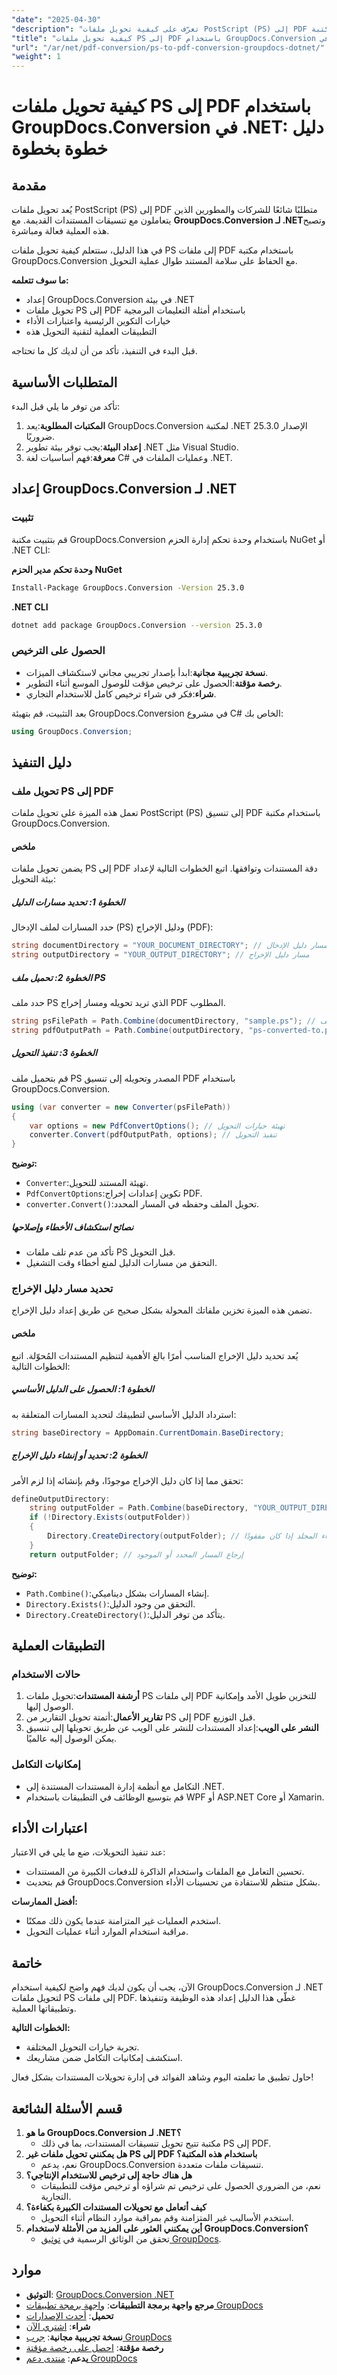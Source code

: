 ```yaml
---
"date": "2025-04-30"
"description": "تعرّف على كيفية تحويل ملفات PostScript (PS) إلى PDF بكفاءة باستخدام مكتبة GroupDocs.Conversion لـ .NET. يقدم هذا الدليل تعليمات خطوة بخطوة ونصائح عملية."
"title": "كيفية تحويل ملفات PS إلى PDF باستخدام GroupDocs.Conversion في .NET - دليل خطوة بخطوة"
"url": "/ar/net/pdf-conversion/ps-to-pdf-conversion-groupdocs-dotnet/"
"weight": 1
---
```


# كيفية تحويل ملفات PS إلى PDF باستخدام GroupDocs.Conversion في .NET: دليل خطوة بخطوة

## مقدمة

يُعد تحويل ملفات PostScript (PS) إلى PDF متطلبًا شائعًا للشركات والمطورين الذين يتعاملون مع تنسيقات المستندات القديمة. مع **GroupDocs.Conversion لـ .NET**وتصبح هذه العملية فعالة ومباشرة.

في هذا الدليل، ستتعلم كيفية تحويل ملفات PS إلى ملفات PDF باستخدام مكتبة GroupDocs.Conversion مع الحفاظ على سلامة المستند طوال عملية التحويل.

**ما سوف تتعلمه:**
- إعداد GroupDocs.Conversion في بيئة .NET
- تحويل ملفات PS إلى PDF باستخدام أمثلة التعليمات البرمجية
- خيارات التكوين الرئيسية واعتبارات الأداء
- التطبيقات العملية لتقنية التحويل هذه

قبل البدء في التنفيذ، تأكد من أن لديك كل ما تحتاجه.

## المتطلبات الأساسية

تأكد من توفر ما يلي قبل البدء:
1. **المكتبات المطلوبة**:يعد GroupDocs.Conversion لمكتبة .NET الإصدار 25.3.0 ضروريًا.
2. **إعداد البيئة**:يجب توفر بيئة تطوير .NET مثل Visual Studio.
3. **معرفة**:فهم أساسيات لغة C# وعمليات الملفات في .NET.

## إعداد GroupDocs.Conversion لـ .NET

### تثبيت

قم بتثبيت مكتبة GroupDocs.Conversion باستخدام وحدة تحكم إدارة الحزم NuGet أو .NET CLI:

**وحدة تحكم مدير الحزم NuGet**
```bash
Install-Package GroupDocs.Conversion -Version 25.3.0
```

**.NET CLI**
```bash
dotnet add package GroupDocs.Conversion --version 25.3.0
```

### الحصول على الترخيص

- **نسخة تجريبية مجانية**:ابدأ بإصدار تجريبي مجاني لاستكشاف الميزات.
- **رخصة مؤقتة**:الحصول على ترخيص مؤقت للوصول الموسع أثناء التطوير.
- **شراء**:فكر في شراء ترخيص كامل للاستخدام التجاري.

بعد التثبيت، قم بتهيئة GroupDocs.Conversion في مشروع C# الخاص بك:
```csharp
using GroupDocs.Conversion;
```

## دليل التنفيذ

### تحويل ملف PS إلى PDF

تعمل هذه الميزة على تحويل ملفات PostScript (PS) إلى تنسيق PDF باستخدام مكتبة GroupDocs.Conversion.

#### ملخص

يضمن تحويل ملفات PS إلى PDF دقة المستندات وتوافقها. اتبع الخطوات التالية لإعداد بيئة التحويل:

##### الخطوة 1: تحديد مسارات الدليل

حدد المسارات لملف الإدخال (PS) ودليل الإخراج (PDF):
```csharp
string documentDirectory = "YOUR_DOCUMENT_DIRECTORY"; // مسار دليل الإدخال
string outputDirectory = "YOUR_OUTPUT_DIRECTORY"; // مسار دليل الإخراج
```

##### الخطوة 2: تحميل ملف PS

حدد ملف PS الذي تريد تحويله ومسار إخراج PDF المطلوب.
```csharp
string psFilePath = Path.Combine(documentDirectory, "sample.ps"); // ملف PS
string pdfOutputPath = Path.Combine(outputDirectory, "ps-converted-to.pdf"); // إخراج ملف PDF
```

##### الخطوة 3: تنفيذ التحويل

قم بتحميل ملف PS المصدر وتحويله إلى تنسيق PDF باستخدام GroupDocs.Conversion.
```csharp
using (var converter = new Converter(psFilePath))
{
    var options = new PdfConvertOptions(); // تهيئة خيارات التحويل
    converter.Convert(pdfOutputPath, options); // تنفيذ التحويل
}
```
**توضيح:** 
- `Converter`:تهيئة المستند للتحويل.
- `PdfConvertOptions`:تكوين إعدادات إخراج PDF.
- `converter.Convert()`:تحويل الملف وحفظه في المسار المحدد.

##### نصائح استكشاف الأخطاء وإصلاحها

- تأكد من عدم تلف ملفات PS قبل التحويل.
- التحقق من مسارات الدليل لمنع أخطاء وقت التشغيل.

### تحديد مسار دليل الإخراج

تضمن هذه الميزة تخزين ملفاتك المحولة بشكل صحيح عن طريق إعداد دليل الإخراج.

#### ملخص

يُعد تحديد دليل الإخراج المناسب أمرًا بالغ الأهمية لتنظيم المستندات المُحوّلة. اتبع الخطوات التالية:

##### الخطوة 1: الحصول على الدليل الأساسي

استرداد الدليل الأساسي لتطبيقك لتحديد المسارات المتعلقة به:
```csharp
string baseDirectory = AppDomain.CurrentDomain.BaseDirectory;
```

##### الخطوة 2: تحديد أو إنشاء دليل الإخراج

تحقق مما إذا كان دليل الإخراج موجودًا، وقم بإنشائه إذا لزم الأمر:
```csharp
defineOutputDirectory:
    string outputFolder = Path.Combine(baseDirectory, "YOUR_OUTPUT_DIRECTORY");
    if (!Directory.Exists(outputFolder))
    {
        Directory.CreateDirectory(outputFolder); // إنشاء المجلد إذا كان مفقودًا
    }
    return outputFolder; // إرجاع المسار المحدد أو الموجود
```
**توضيح:** 
- `Path.Combine()`:إنشاء المسارات بشكل ديناميكي.
- `Directory.Exists()`:التحقق من وجود الدليل.
- `Directory.CreateDirectory()`:يتأكد من توفر الدليل.

## التطبيقات العملية

### حالات الاستخدام

1. **أرشفة المستندات**:تحويل ملفات PS إلى ملفات PDF للتخزين طويل الأمد وإمكانية الوصول إليها.
2. **تقارير الأعمال**:أتمتة تحويل التقارير من PS إلى PDF قبل التوزيع.
3. **النشر على الويب**:إعداد المستندات للنشر على الويب عن طريق تحويلها إلى تنسيق يمكن الوصول إليه عالميًا.

### إمكانيات التكامل

- التكامل مع أنظمة إدارة المستندات المستندة إلى .NET.
- قم بتوسيع الوظائف في التطبيقات باستخدام WPF أو ASP.NET Core أو Xamarin.

## اعتبارات الأداء

عند تنفيذ التحويلات، ضع ما يلي في الاعتبار:

- تحسين التعامل مع الملفات واستخدام الذاكرة للدفعات الكبيرة من المستندات.
- قم بتحديث GroupDocs.Conversion بشكل منتظم للاستفادة من تحسينات الأداء.

**أفضل الممارسات:**
- استخدم العمليات غير المتزامنة عندما يكون ذلك ممكنًا.
- مراقبة استخدام الموارد أثناء عمليات التحويل.

## خاتمة

الآن، يجب أن يكون لديك فهم واضح لكيفية استخدام GroupDocs.Conversion لـ .NET لتحويل ملفات PS إلى ملفات PDF. غطّى هذا الدليل إعداد هذه الوظيفة وتنفيذها وتطبيقاتها العملية.

**الخطوات التالية:**
- تجربة خيارات التحويل المختلفة.
- استكشف إمكانيات التكامل ضمن مشاريعك.

حاول تطبيق ما تعلمته اليوم وشاهد الفوائد في إدارة تحويلات المستندات بشكل فعال!

## قسم الأسئلة الشائعة

1. **ما هو GroupDocs.Conversion لـ .NET؟**
   - مكتبة تتيح تحويل تنسيقات المستندات، بما في ذلك PS إلى PDF.
2. **هل يمكنني تحويل ملفات غير PS إلى PDF باستخدام هذه المكتبة؟**
   - نعم، يدعم GroupDocs.Conversion تنسيقات ملفات متعددة.
3. **هل هناك حاجة إلى ترخيص للاستخدام الإنتاجي؟**
   - نعم، من الضروري الحصول على ترخيص تم شراؤه أو ترخيص مؤقت للتطبيقات التجارية.
4. **كيف أتعامل مع تحويلات المستندات الكبيرة بكفاءة؟**
   - استخدم الأساليب غير المتزامنة وقم بمراقبة موارد النظام أثناء التحويل.
5. **أين يمكنني العثور على المزيد من الأمثلة لاستخدام GroupDocs.Conversion؟**
   - تحقق من الوثائق الرسمية في [توثيق GroupDocs](https://docs.groupdocs.com/conversion/net/).

## موارد

- **التوثيق**: [GroupDocs.Conversion .NET](https://docs.groupdocs.com/conversion/net/)
- **مرجع واجهة برمجة التطبيقات**: [واجهة برمجة تطبيقات GroupDocs](https://reference.groupdocs.com/conversion/net/)
- **تحميل**: [أحدث الإصدارات](https://releases.groupdocs.com/conversion/net/)
- **شراء**: [اشتري الآن](https://purchase.groupdocs.com/buy)
- **نسخة تجريبية مجانية**: [جرب GroupDocs](https://releases.groupdocs.com/conversion/net/)
- **رخصة مؤقتة**: [احصل على رخصة مؤقتة](https://purchase.groupdocs.com/temporary-license/)
- **يدعم**: [منتدى دعم GroupDocs](https://forum.groupdocs.com/c/conversion/10)